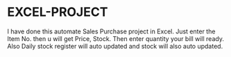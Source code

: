 # EXCEL-PROJECT
I have done this automate Sales Purchase project in Excel. Just enter the Item No. then u will get Price, Stock. Then enter quantity your bill will ready. Also Daily stock register will auto updated and stock will also auto updated.
